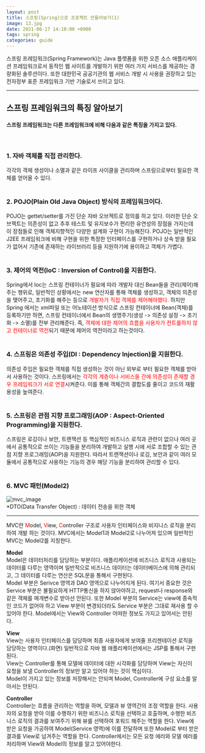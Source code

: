 ```yaml
---
layout: post
title: 스프링(Spring)으로 프로젝트 만들어보기(1)
image: 13.jpg
date: 2021-06-17 14:10:00 +0900
tags: spring
categories: guide
---
```

스프링 프레임워크(Spring Framework)는 Java 플랫폼을 위한 오픈 소스 애플리케이션 프레임워크로서 동적인 웹 사이트를 개발하기 위한 여러 가지 서비스를 제공하는 경량화된 솔루션이다. 또한 대한민국 공공기관의 웹 서비스 개발 시 사용을 권장하고 있는 전자정부 표준 프레임워크 기반 기술로서 쓰이고 있다.

***

## **스프링 프레임워크의 특징 알아보기**  

#### 스프링 프레임워크는 다른 프레임워크에 비해 다음과 같은 특징을 가지고 있다.  
<br>


### **1. 자바 객체를 직접 관리한다.**  
각각의 객체 생성이나 소멸과 같은 라이프 사이클을 관리하며 스프링으로부터 필요한 객체를 얻어올 수 있다.  
<br>


### **2. POJO(Plain Old Java Object) 방식의 프레임워크이다.**  
POJO는 gettet/setter를 가진 단순 자바 오브젝트로 정의를 하고 있다. 이러한 단순 오브젝트는 의존성이 없고 추후 테스트 및 유지보수가 편리한 유연성의 장점을 가지는데 이 장점들로 인해 객체지향적인 다양한 설계와 구현이 가능해진다. POJO는 일반적인 J2EE 프레임워크에 비해 구현을 위한 특정한 인터페이스를 구현하거나 상속 받을 필요가 없어서 기존에 존재하는 라이브러리 등을 지원하기에 용이하고 객체가 가볍다.  
<br>


### **3. 제어의 역전(IoC : Inversion of Control)을 지원한다.**  
Spring에서 Ioc는 스프링 컨테이너가 필요에 따라 개발자 대신 Bean들을 관리(제어)해주는 행위로, 일반적인 상황에서는 new 연산자를 통해 객체를 생성하고, 객체의 의존성을 맺어주고, 초기화를 해주는 등으로 <span style="color:red">개발자가 직접 객체를 제어해야했다.</span> 하지만 Spring 에서는 xml파일 또는 어노테이션 방식으로 스프링 컨테이너에 Bean(객체)를 등록하기만 하면, 스프링 컨테이너에서 Bean의 생명주기(생성 -> 의존성 설정 -> 초기화 -> 소멸)를 전부 관리해준다. 즉, <span style="color:red">객체에 대한 제어의 흐름을 사용자가 컨트롤하지 않고 컨테이너로 역전</span>되기 때문에 제어의 역전이라고 하는것이다.  
<br>


### **4. 스프링은 의존성 주입(DI : Dependency Injection)을 지원한다.**  
의존성 주입은 필요한 객체를 직접 생성하는 것이 아닌 외부로 부터 필요한 객체를 받아서 사용하는 것이다. 스프링에서는 <span style="color:red">각각의 계층이나 서비스들 간에 의존성이 존재할 경우 프레임워크가 서로 연결</span>시켜준다. 이를 통해 객체간의 결합도를 줄이고 코드의 재활용성을 높여준다.  
<br>


### **5. 스프링은 관점 지향 프로그래밍(AOP : Aspect-Oriented Programming)을 지원한다.**  
스프링은 로깅이나 보안, 트랜잭션 등 핵심적인 비즈니스 로직과 관련이 없으나 여러 곳에서 공통적으로 쓰이는 기능들을 분리하여 개발하고 실행 시에 서로 조합할 수 있는 관점 지향 프로그래밍(AOP)을 지원한다. 따라서 트랜잭션이나 로깅, 보안과 같이 여러 모듈에서 공통적으로 사용하는 기능의 경우 해당 기능을 분리하여 관리할 수 있다.  
<br>


### **6. MVC 패턴(Model2)**  

![mvc_image]({{site.baseurl}}/images/mvc2.jpg)  
*DTO(Data Transfer Object) : 데이터 전송을 위한 객체  
***

MVC란 <span style="color:red">M</span>odel, <span style="color:red">V</span>iew, <span style="color:red">C</span>ontroller 구조로 사용자 인터페이스와 비지니스 로직을 분리하여 개발 하는 것이다. MVC에서는 Model1과 Model2로 나누어져 있으며 일반적인 MVC는 Model2를 지칭한다. 
<br>


**Model**  
Model은 데이터처리를 담당하는 부분이다. 애플리케이션에 비즈니스 로직과 사용되는 데이터를 다루는 영역이며 일반적으로 비즈니스 데이터는 데이터베이스에 의해 관리되고, 그 데이터를 다루는 연산은 SQL문을 통해서 구현된다.  
Model 부분은 Serivce 영역과 DAO 영역으로 나누어지게 된다. 여기서 중요한 것은 Service 부분은 불필요하게 HTTP통신을 하지 않아야하고, request나 response와 같은 객체를 매개변수로 받아선 안된다. 또한 Model 부분의 Service는 view에 종속적인 코드가 없어야 하고 View 부분이 변경되더라도 Service 부분은 그대로 재사용 할 수 있어야 한다.
Model에서는 View와 Controller 어떠한 정보도 가지고 있어서는 안된다.
<br>


**View**  
View는 사용자 인터페이스를 담당하며 최종 사용자에게 보여줄 프리젠테이션 로직을 담당하는 영역이다.(화면) 일반적으로 자바 웹 애플리케이션에서는 JSP를 통해서 구현된다.  
View는 Controller를 통해 모델에 데이터에 대한 시각화를 담당하며 View는 자신이 요청을 보낼 Controller의 정보만 알고 있어야 하는 것이 핵심이다.  
Model이 가지고 있는 정보를 저장해서는 안되며 Model, Controller에 구성 요소를 알아서는 안된다.
<br>


**Controller**  
Controller는 흐름을 관리하는 역할을 하며, 모델과 뷰 영역간의 조정 역할을 한다. 사용자의 요청을 받아 이를 수행하기 위한 비즈니스 로직을 선택하고 호출하며, 수행한 비즈니스 로직의 결과를 보여주기 위해 뷰를 선택하여 포워드 해주는 역할을 한다.
View에 받은 요청을 가공하여 Model(Service 영역)에 이를 전달하며 또한 Model로 부터 받은 결과를 View로 넘겨주는 역할을 한다. Controller에서는 모든 요청 에러와 모델 에러를 처리하며 View와 Model의 정보를 알고 있어야한다.
<br>



